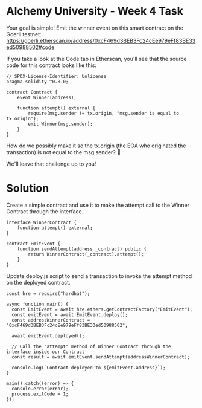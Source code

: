 # Alchemy University - Week 4 Task
Your goal is simple! Emit the winner event on this smart contract on the Goerli testnet: https://goerli.etherscan.io/address/0xcF469d3BEB3Fc24cEe979eFf83BE33ed50988502#code

If you take a look at the Code tab in Etherscan, you'll see that the source code for this contract looks like this:

```
// SPDX-License-Identifier: Unlicense
pragma solidity ^0.8.0;

contract Contract {
    event Winner(address);

    function attempt() external {
        require(msg.sender != tx.origin, "msg.sender is equal to tx.origin");
        emit Winner(msg.sender);
    }
}
```

How do we possibly make it so the tx.origin (the EOA who originated the transaction) is not equal to the msg.sender? 🤔

We'll leave that challenge up to you!

# Solution
Create a simple contract and use it to make the attempt call to the Winner Contract through the interface.

```
interface WinnerContract {
    function attempt() external;
}

contract EmitEvent {
    function sendAttempt(address _contract) public {
        return WinnerContract(_contract).attempt();
    }
}
```

Update deploy.js script to send a transaction to invoke the attempt method on the deployed contract.

```
const hre = require("hardhat");

async function main() {
  const EmitEvent = await hre.ethers.getContractFactory("EmitEvent");
  const emitEvent = await EmitEvent.deploy();
  const addressWinnerContract = "0xcF469d3BEB3Fc24cEe979eFf83BE33ed50988502";

  await emitEvent.deployed();

  // Call the "attempt" method of Winner Contract through the interface inside our Contract
  const result = await emitEvent.sendAttempt(addressWinnerContract);

  console.log(`Contract deployed to ${emitEvent.address}`);
}

main().catch((error) => {
  console.error(error);
  process.exitCode = 1;
});
```
